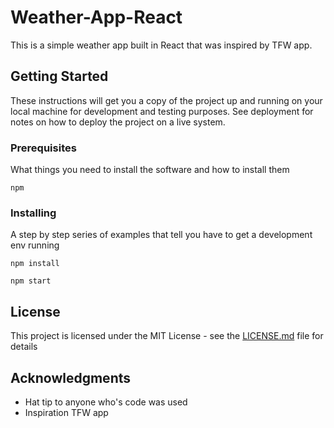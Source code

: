 # Weather-App-React
This is a simple weather app built in React that was inspired by TFW app.

## Getting Started
These instructions will get you a copy of the project up and running on your local machine for development and testing purposes. See deployment for notes on how to deploy the project on a live system.

### Prerequisites

What things you need to install the software and how to install them

```
npm  
```

### Installing

A step by step series of examples that tell you have to get a development env running

```
npm install
```

```
npm start
```

## License

This project is licensed under the MIT License - see the [LICENSE.md](LICENSE.md) file for details

## Acknowledgments

* Hat tip to anyone who's code was used
* Inspiration TFW app 


